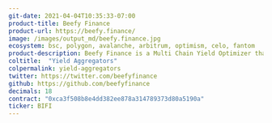 ```yaml
---
git-date: 2021-04-04T10:35:33-07:00
product-title: Beefy Finance
product-url: https://beefy.finance/
image: /images/output_md/beefy.finance.jpg
ecosystem: bsc, polygon, avalanche, arbitrum, optimism, celo, fantom
product-description: Beefy Finance is a Multi Chain Yield Optimizer that enables users to get maximal return on their assets while removing the cost and hassle of daily harvest.
coltitle:  "Yield Aggregators"
colpermalink: yield-aggregators
twitter: https://twitter.com/beefyfinance
github: https://github.com/beefyfinance
decimals: 18
contract: "0xca3f508b8e4dd382ee878a314789373d80a5190a"
ticker: BIFI
---
```

